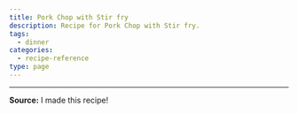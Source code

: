 ```yaml
---
title: Pork Chop with Stir fry
description: Recipe for Pork Chop with Stir fry.
tags:
  - dinner
categories:
  - recipe-reference
type: page
---
```


---

**Source:** I made this recipe!